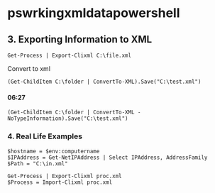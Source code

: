 # pswrkingxmldatapowershell

## 3. Exporting Information to XML
```
Get-Process | Export-Clixml C:\file.xml
```


Convert to xml
```
(Get-ChildItem C:\folder | ConvertTo-XML).Save("C:\test.xml")
```


#### 06:27
```
(Get-ChildItem C:\folder | ConvertTo-XML -NoTypeInformation).Save("C:\test.xml")
```


### 4. Real Life Examples
```
$hostname = $env:computername
$IPAddress = Get-NetIPAddress | Select IPAddress, AddressFamily
$Path = "C:\in.xml"
```

```
Get-Process | Export-Clixml proc.xml
$Process = Import-Clixml proc.xml
```
